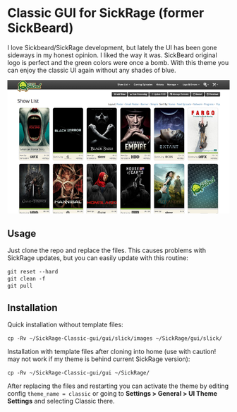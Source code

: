 # Classic GUI for SickRage (former SickBeard)

I love Sickbeard/SickRage development, but lately the UI has been gone sideways in my honest opinion. I liked the way it was. SickBeard original logo is perfect and the green colors were once a bomb. With this theme you can enjoy the classic UI again without any shades of blue.

![Screenshot (poster view)](https://raw.githubusercontent.com/ronilaukkarinen/SickRage-Classic-gui/master/src/screenshot_2.png "Screenshot")

## Usage

Just clone the repo and replace the files. This causes problems with SickRage updates, but you can easily update with this routine:

	git reset --hard
	git clean -f
	git pull

## Installation 

Quick installation without template files:

    cp -Rv ~/SickRage-Classic-gui/gui/slick/images ~/SickRage/gui/slick/

Installation with template files after cloning into home (use with caution! may not work if my theme is behind current SickRage version):

    cp -Rv ~/SickRage-Classic-gui/gui ~/SickRage/

After replacing the files and restarting you can activate the theme by editing config `theme_name = classic` or going to **Settings > General > UI Theme Settings** and selecting Classic there.
